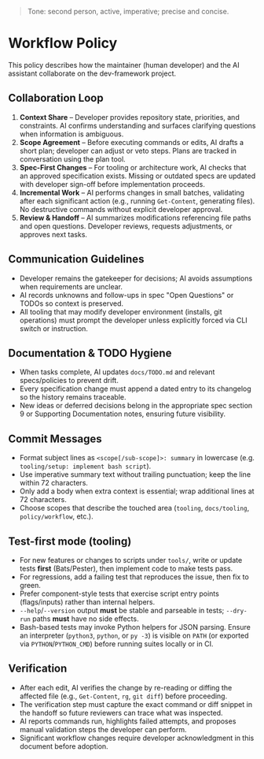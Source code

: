 > Tone: second person, active, imperative; precise and concise.

# Workflow Policy

This policy describes how the maintainer (human developer) and the AI assistant collaborate on the dev-framework project.

## Collaboration Loop

1. **Context Share** – Developer provides repository state, priorities, and constraints. AI confirms understanding and surfaces clarifying questions when information is ambiguous.
2. **Scope Agreement** – Before executing commands or edits, AI drafts a short plan; developer can adjust or veto steps. Plans are tracked in conversation using the plan tool.
3. **Spec-First Changes** – For tooling or architecture work, AI checks that an approved specification exists. Missing or outdated specs are updated with developer sign-off before implementation proceeds.
4. **Incremental Work** – AI performs changes in small batches, validating after each significant action (e.g., running `Get-Content`, generating files). No destructive commands without explicit developer approval.
5. **Review & Handoff** – AI summarizes modifications referencing file paths and open questions. Developer reviews, requests adjustments, or approves next tasks.

## Communication Guidelines

- Developer remains the gatekeeper for decisions; AI avoids assumptions when requirements are unclear.
- AI records unknowns and follow-ups in spec "Open Questions" or TODOs so context is preserved.
- All tooling that may modify developer environment (installs, git operations) must prompt the developer unless explicitly forced via CLI switch or instruction.

## Documentation & TODO Hygiene

- When tasks complete, AI updates `docs/TODO.md` and relevant specs/policies to prevent drift.
- Every specification change must append a dated entry to its changelog so the history remains traceable.
- New ideas or deferred decisions belong in the appropriate spec section 9 or Supporting Documentation notes, ensuring future visibility.

## Commit Messages

- Format subject lines as `<scope[/sub-scope]>: summary` in lowercase (e.g. `tooling/setup: implement bash script`).
- Use imperative summary text without trailing punctuation; keep the line within 72 characters.
- Only add a body when extra context is essential; wrap additional lines at 72 characters.
- Choose scopes that describe the touched area (`tooling`, `docs/tooling`, `policy/workflow`, etc.).

## Test-first mode (tooling)

- For new features or changes to scripts under `tools/`, write or update tests **first** (Bats/Pester), then implement code to make tests pass.
- For regressions, add a failing test that reproduces the issue, then fix to green.
- Prefer component-style tests that exercise script entry points (flags/inputs) rather than internal helpers.
- `--help`/`--version` output **must** be stable and parseable in tests; `--dry-run` paths **must** have no side effects.
- Bash-based tests may invoke Python helpers for JSON parsing. Ensure an interpreter (`python3`, `python`, or `py -3`) is visible on `PATH` (or exported via `PYTHON`/`PYTHON_CMD`) before running suites locally or in CI.

## Verification

- After each edit, AI verifies the change by re-reading or diffing the affected file (e.g., `Get-Content`, `rg`, `git diff`) before proceeding.
- The verification step must capture the exact command or diff snippet in the handoff so future reviewers can trace what was inspected.
- AI reports commands run, highlights failed attempts, and proposes manual validation steps the developer can perform.
- Significant workflow changes require developer acknowledgment in this document before adoption.
